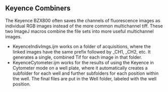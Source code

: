 ## Keyence Combiners
The Keyence BZX800 often saves the channels of fluorescence images as individual RGB images instead of the more common multichannel tiff. These two ImageJ macros combine the file sets into more useful multichannel images. 
  - KeyenceIndivImgs.ijm works on a folder of acquisitions, where the linked images have the same prefix followed by _CH1, _CH2, etc. It generates a single, combined Tif for each image in that folder. 
  - KeyenceCytometer.ijm works for the results of using the Keyence in Cytometer mode on a well plate, where it automatically creates a subfolder for each well and further subfolders for each position within the well. The final files are put in the Well folder, labeled with the well position.   